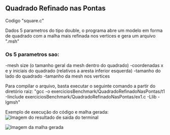 ## Quadrado Refinado nas Pontas
Codigo "square.c"

Dados 5 parametros do tipo double, o programa abre um modelo em forma de quadrado com a malha mais refinada nos vertices e gera um arquivo ".msh"

### Os 5 parametros sao: 
 
 -mesh size (o tamanho geral da mesh dentro do quadrado)
 -coordenadas x e y iniciais do quadrado (relativos a aresta inferior esquerda)
 -tamanho do lado do quadrado
 -tamanho da mesh nos vertices
 
Para compilar o arquivo, basta executar o seguinte comando a partir do diretório raiz: "gcc -o exerciciosBenchmark/QuadradoRefinadoNasPontas/t1 -Iinclude exerciciosBenchmark/QuadradoRefinadoNasPontas/ex1.c -Llib -lgmsh"


Exemplo de execução do código e malha gerada:
![Imagem do resultado de saida do terminal](https://github.com/victorrangel10/gmsh/assets/130004595/1ed8fc8c-fb34-42ce-bc0c-9354b3c069fb)

![Imagem da malha gerada](https://github.com/victorrangel10/gmsh/assets/130004595/85980817-80a2-4a5f-8dc8-a9e940f15af3)

